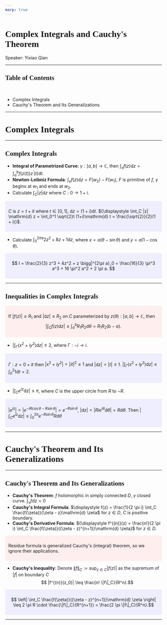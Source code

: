 ```yaml
---
marp: true
---
```

<style>
  section {
    font-family: 'LXGW Bright';
  }

  h1, h2, h3 {
    font-family: 'LXGW Bright';
  }
</style>
<style>
img[alt~="center"] {
  display: block;
  margin: 0 auto;
}
</style>
<style>
.note {
  background-color: #eef;
  padding: 10px;
  margin: 10px 0;
  text-align: left;
}
.trick {
  background-color: #fee;
  padding: 10px;
  margin: 10px 0;
  text-align: left;
}
</style>

# Complex Integrals and Cauchy's Theorem

Speaker: Yixiao Qian

---

## Table of Contents

<br>

- Complex Integrals
- Cauchy's Theorem and Its Generalizations

---

# Complex Integrals

---

## Complex Integrals

- **Integral of Parametrized Curve**: $\gamma: [a, b] \rightarrow \mathbb{C}$, then ${\displaystyle \int_{\gamma} f(z)\mathrm{d} z = \int_a^b f(z(t))z^{\prime}(t)\mathrm{d} t}$.
- **Newton-Leibniz Formula**: ${\displaystyle \int_{\gamma}f(z)\mathrm{d}z = F(w_2) - F(w_1)}$, $F$ is primitive of $f$, $\gamma$ begins at $w_1$ and ends at $w_2$.
- Calculate ${\displaystyle \int_C |z| \mathrm{d} z}$ where $C: 0 \rightarrow 1 + i$.

<div class=note>

$C$ is $z = t + it$ where $t \in [0, 1]$, $\mathrm{d} z = (1+i)\mathrm{d}t$. ${\displaystyle \int_C |z| \mathrm{d} z = \int_0^1 \sqrt{2}t (1+i)\mathrm{d} t = \frac{\sqrt{2}}{2}(1 + i)}$.

</div>

- Calculate $\displaystyle \int_0^{2\pi a}2z^2 + 8z + 1 \mathrm{d} z$, where $x = a(\theta - \sin \theta)$ and $y = a(1-\cos \theta)$.


<div class=note>

$$ I = \frac{2}{3} z^3 + 4z^2 + z \bigg|^{2\pi a}_0 = \frac{16}{3} \pi^3 a^3 + 16 \pi^2 a^2 + 2 \pi a. $$
</div>

---

## Inequalities in Complex Integrals

<div class=trick>

If $|f(z)| \leq R_1$ and $|\mathrm{d} z| \leq R_2$ on $C$ parameterized by $z(\theta): [a, b] \rightarrow \mathbb{C}$, then
$$ \left| \int_C f(z) \mathrm{d} z \right| \leq \int_a^b R_1 R_2 \mathrm{d}\theta = R_1R_2(b-a). $$

</div>

- ${\displaystyle \left| \int_{\Gamma}(x^2+iy^2)\mathrm{d} z \right| \leq 2}$, where $\Gamma: -i \rightarrow i$.

<div class=note>

$\Gamma: z = 0 + it$ then $|x^2 + iy^2| = |it|^2 \leq 1$ and $|\mathrm{d}z| = |t| \leq 1$. ${\displaystyle \left| \int_{\Gamma}(x^2+iy^2)\mathrm{d} z \right| \leq \int_0^2 1 \mathrm{d} t = 2}$.

</div>

- ${\displaystyle \left| \int_C e^{iz}\mathrm{d} z \right| \leq \pi}$, where $C$ is the upper circle from $R$ to $-R$.

<div class=note>

$|e^{iz}| = |e^{- iR \cos \theta - R \sin \theta}| = e^{-R \sin \theta}$, $|\mathrm{d}z| = |Rie^{i\theta}\mathrm{d}\theta| = R\mathrm{d}\theta$. Then ${\displaystyle \left| \int_C e^{iz}\mathrm{d}z \right| \leq \int_0^{2\pi} e^{-R\sin\theta} R \mathrm{d}\theta}$

</div>

---

# Cauchy's Theorem and Its Generalizations

---

## Cauchy's Theorem and Its Generalizations

- **Cauchy's Theorem**: $f$ holomorphic in simply connected $D$, $\gamma$ closed curve. $\displaystyle \int_{\gamma} f \mathrm{d} z = 0$
- **Cauchy's Integral Formula**: $\displaystyle f(z) = \frac{1}{2 \pi i} \int_C \frac{f(\zeta)}{\zeta - z}\mathrm{d} \zeta$ for $z \in D$, $C$ is positive boundary.
- **Cauchy's Derivative Formula**: ${\displaystyle f^{(n)}(z) = \frac{n!}{2 \pi i} \int_C \frac{f(\zeta)}{(\zeta - z)^{n+1}}\mathrm{d} \zeta}$ for $z \in D$.

<div class=trick>

Residue formula is generalized Cauchy's (integral) theorem, so we ignore their applications.

</div>

- **Cauchy's Inequality**: Denote $\|f\|_C := \sup_{z \in C}|f(z)|$ as the supremum of $|f|$ on boundary $C$
$$ |f^{(n)}(z_0)| \leq \frac{n! \|f\|_C}{R^n}.$$

<div class=note>

$$ \left| \int_C \frac{f(\zeta)}{(\zeta - z)^{n+1}}\mathrm{d} \zeta \right| \leq 2 \pi R \cdot \frac{\|f\|_C}{R^{n+1}} = \frac{2 \pi \|f\|_C}{R^n}.$$

</div>

---



